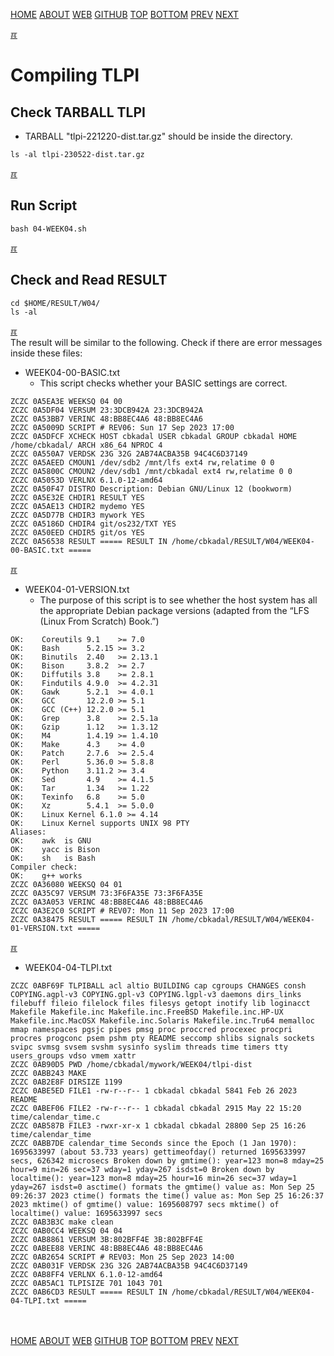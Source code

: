 ---
---
[HOME](index.md)
[ABOUT](README.md)
[WEB](https://osp4diss.vlsm.org/)
[GITHUB](https://github.com/os2xx/osp4diss/)
[TOP](#)
[BOTTOM](#endofpage)
[PREV](W04-03.md)
[NEXT](W04-02.md)

[&#x213C;](#endofpage)<br id="idx01">

# Compiling TLPI
## Check TARBALL TLPI 

* TARBALL "tlpi-221220-dist.tar.gz" should be inside the directory.

```
ls -al tlpi-230522-dist.tar.gz

```

[&#x213C;](#)<br id="idx02">
## Run Script

```
bash 04-WEEK04.sh

```

[&#x213C;](#)<br id="idx03">
## Check and Read RESULT
```
cd $HOME/RESULT/W04/
ls -al

```

[&#x213C;](#)<br id="idx04">
The result will be similar to the following. Check if there are error messages inside these files:

* WEEK04-00-BASIC.txt
  * This script checks whether your BASIC settings are correct.

```
ZCZC 0A5EA3E WEEKSQ 04 00
ZCZC 0A5DF04 VERSUM 23:3DCB942A 23:3DCB942A
ZCZC 0A53BB7 VERINC 48:BB8EC4A6 48:BB8EC4A6
ZCZC 0A5009D SCRIPT # REV06: Sun 17 Sep 2023 17:00
ZCZC 0A5DFCF XCHECK HOST cbkadal USER cbkadal GROUP cbkadal HOME /home/cbkadal/ ARCH x86_64 NPROC 4
ZCZC 0A550A7 VERDSK 23G 32G 2AB74ACBA35B 94C4C6D37149
ZCZC 0A5AEED CMOUN1 /dev/sdb2 /mnt/lfs ext4 rw,relatime 0 0
ZCZC 0A5800C CMOUN2 /dev/sdb1 /mnt/cbkadal ext4 rw,relatime 0 0
ZCZC 0A5053D VERLNX 6.1.0-12-amd64
ZCZC 0A50F47 DISTRO Description: Debian GNU/Linux 12 (bookworm)
ZCZC 0A5E32E CHDIR1 RESULT YES
ZCZC 0A5AE13 CHDIR2 mydemo YES
ZCZC 0A5D77B CHDIR3 mywork YES
ZCZC 0A5186D CHDIR4 git/os232/TXT YES
ZCZC 0A50EED CHDIR5 git/os YES
ZCZC 0A56538 RESULT ===== RESULT IN /home/cbkadal/RESULT/W04/WEEK04-00-BASIC.txt =====

```

[&#x213C;](#)<br id="idx05">
* WEEK04-01-VERSION.txt
  * The purpose of this script is to see whether the host system has all the appropriate 
    Debian package versions (adapted from the “LFS (Linux From Scratch) Book.”)

```
OK:    Coreutils 9.1    >= 7.0
OK:    Bash      5.2.15 >= 3.2
OK:    Binutils  2.40   >= 2.13.1
OK:    Bison     3.8.2  >= 2.7
OK:    Diffutils 3.8    >= 2.8.1
OK:    Findutils 4.9.0  >= 4.2.31
OK:    Gawk      5.2.1  >= 4.0.1
OK:    GCC       12.2.0 >= 5.1
OK:    GCC (C++) 12.2.0 >= 5.1
OK:    Grep      3.8    >= 2.5.1a
OK:    Gzip      1.12   >= 1.3.12
OK:    M4        1.4.19 >= 1.4.10
OK:    Make      4.3    >= 4.0
OK:    Patch     2.7.6  >= 2.5.4
OK:    Perl      5.36.0 >= 5.8.8
OK:    Python    3.11.2 >= 3.4
OK:    Sed       4.9    >= 4.1.5
OK:    Tar       1.34   >= 1.22
OK:    Texinfo   6.8    >= 5.0
OK:    Xz        5.4.1  >= 5.0.0
OK:    Linux Kernel 6.1.0 >= 4.14
OK:    Linux Kernel supports UNIX 98 PTY
Aliases:
OK:    awk  is GNU
OK:    yacc is Bison
OK:    sh   is Bash
Compiler check:
OK:    g++ works
ZCZC 0A36080 WEEKSQ 04 01
ZCZC 0A35C97 VERSUM 73:3F6FA35E 73:3F6FA35E
ZCZC 0A3A053 VERINC 48:BB8EC4A6 48:BB8EC4A6
ZCZC 0A3E2C0 SCRIPT # REV07: Mon 11 Sep 2023 17:00
ZCZC 0A38475 RESULT ===== RESULT IN /home/cbkadal/RESULT/W04/WEEK04-01-VERSION.txt =====

```

[&#x213C;](#)<br id="idx06">
* WEEK04-04-TLPI.txt

```
ZCZC 0ABF69F TLPIBALL acl altio BUILDING cap cgroups CHANGES consh COPYING.agpl-v3 COPYING.gpl-v3 COPYING.lgpl-v3 daemons dirs_links filebuff fileio filelock files filesys getopt inotify lib loginacct Makefile Makefile.inc Makefile.inc.FreeBSD Makefile.inc.HP-UX Makefile.inc.MacOSX Makefile.inc.Solaris Makefile.inc.Tru64 memalloc mmap namespaces pgsjc pipes pmsg proc proccred procexec procpri procres progconc psem pshm pty README seccomp shlibs signals sockets svipc svmsg svsem svshm sysinfo syslim threads time timers tty users_groups vdso vmem xattr
ZCZC 0AB90D5 PWD /home/cbkadal/mywork/WEEK04/tlpi-dist
ZCZC 0ABB243 MAKE
ZCZC 0AB2E8F DIRSIZE 1199
ZCZC 0ABE5ED FILE1 -rw-r--r-- 1 cbkadal cbkadal 5841 Feb 26 2023 README
ZCZC 0ABEF06 FILE2 -rw-r--r-- 1 cbkadal cbkadal 2915 May 22 15:20 time/calendar_time.c
ZCZC 0AB587B FILE3 -rwxr-xr-x 1 cbkadal cbkadal 28800 Sep 25 16:26 time/calendar_time
ZCZC 0ABB7DE calendar_time Seconds since the Epoch (1 Jan 1970): 1695633997 (about 53.733 years) gettimeofday() returned 1695633997 secs, 626342 microsecs Broken down by gmtime(): year=123 mon=8 mday=25 hour=9 min=26 sec=37 wday=1 yday=267 isdst=0 Broken down by localtime(): year=123 mon=8 mday=25 hour=16 min=26 sec=37 wday=1 yday=267 isdst=0 asctime() formats the gmtime() value as: Mon Sep 25 09:26:37 2023 ctime() formats the time() value as: Mon Sep 25 16:26:37 2023 mktime() of gmtime() value: 1695608797 secs mktime() of localtime() value: 1695633997 secs
ZCZC 0AB3B3C make clean
ZCZC 0AB0CC4 WEEKSQ 04 04
ZCZC 0AB8861 VERSUM 3B:802BFF4E 3B:802BFF4E
ZCZC 0ABEE88 VERINC 48:BB8EC4A6 48:BB8EC4A6
ZCZC 0AB2654 SCRIPT # REV03: Mon 25 Sep 2023 14:00
ZCZC 0AB031F VERDSK 23G 32G 2AB74ACBA35B 94C4C6D37149
ZCZC 0AB8FF4 VERLNX 6.1.0-12-amd64
ZCZC 0AB5AC1 TLPISIZE 701 1043 701
ZCZC 0AB6CD3 RESULT ===== RESULT IN /home/cbkadal/RESULT/W04/WEEK04-04-TLPI.txt =====

```

<br id="endofpage"><br>
[HOME](index.md)
[ABOUT](README.md)
[WEB](https://osp4diss.vlsm.org/)
[GITHUB](https://github.com/os2xx/osp4diss/)
[TOP](#)
[BOTTOM](#endofpage)
[PREV](W04-03.md)
[NEXT](W04-02.md)
<br>


